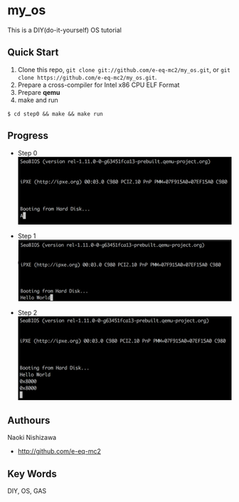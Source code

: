 my_os
========
This is a DIY(do-it-yourself) OS tutorial

Quick Start
--------
1. Clone this repo, `git clone git://github.com/e-eq-mc2/my_os.git`, or `git clone https://github.com/e-eq-mc2/my_os.git`.
2. Prepare a cross-compiler for Intel x86 CPU ELF Format
3. Prepare **qemu**
4. make and run  

```
$ cd step0 && make && make run
```

Progress
--------
- Step 0
![](img/step0.png?raw=true)

- Step 1
![](img/step1.png?raw=true)

- Step 2
![](img/step2.png?raw=true)

Authours
--------
Naoki Nishizawa
* <http://github.com/e-eq-mc2>

Key Words
--------
DIY, OS, GAS

